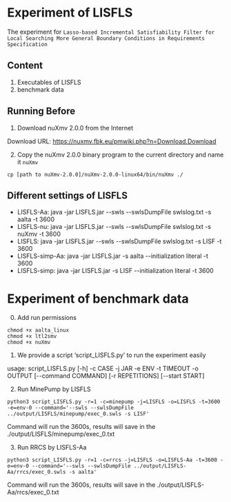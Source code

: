 # Experiment of LISFLS
The experiment for `Lasso-based Incremental Satisfiability Filter for Local Searching More General Boundary Conditions in Requirements Specification`

## Content
1. Executables of LISFLS
2. benchmark data

## Running Before
1. Download nuXmv 2.0.0 from the Internet

Download URL: https://nuxmv.fbk.eu/pmwiki.php?n=Download.Download

2. Copy the nuXmv 2.0.0 binary program to the current directory and name it `nuXmv`
```
cp [path to nuXmv-2.0.0]/nuXmv-2.0.0-linux64/bin/nuXmv ./
```

## Different settings of LISFLS
- LISFLS-Aa:       java -jar LISFLS.jar --swls --swlsDumpFile swlslog.txt -s aalta -t 3600
- LISFLS-nu:       java -jar LISFLS.jar --swls --swlsDumpFile swlslog.txt -s nuXmv -t 3600
- LISFLS:          java -jar LISFLS.jar --swls --swlsDumpFile swlslog.txt -s LISF  -t 3600
- LISFLS-simp-Aa: java -jar LISFLS.jar -s aalta --initialization literal -t 3600
- LISFLS-simp:    java -jar LISFLS.jar -s LISF  --initialization literal -t 3600

# Experiment of benchmark data
0. Add run permissions
```
chmod +x aalta_linux
chmod +x ltl2smv
chmod +x nuXmv
```

1. We provide a script ‘script_LISFLS.py’ to run the experiment easily

usage: script_LISFLS.py [-h] -c CASE -j JAR -e ENV -t TIMEOUT -o OUTPUT [--command COMMAND] [-r REPETITIONS] [--start START]

2. Run MinePump by LISFLS
```shell
python3 script_LISFLS.py -r=1 -c=minepump -j=LISFLS -o=LISFLS -t=3600 -e=env-0 --command='--swls --swlsDumpFile ../output/LISFLS/minepump/exec_0.swls -s LISF'
```
Command will run the 3600s, results will save in the ./output/LISFLS/minepump/exec_0.txt

3. Run RRCS by LISFLS-Aa
```shell
python3 script_LISFLS.py -r=1 -c=rrcs -j=LISFLS -o=LISFLS-Aa -t=3600 -e=env-0 --command='--swls --swlsDumpFile ../output/LISFLS-Aa/rrcs/exec_0.swls -s aalta'
```
Command will run the 3600s, results will save in the ./output/LISFLS-Aa/rrcs/exec_0.txt
